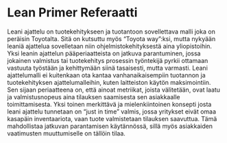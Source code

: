 # Lean Primer Referaatti

Leani ajattelu on tuotekehitykseen ja tuotantoon sovellettava malli joka on peräisin Toyotalta. Sitä on kutsuttu myös “Toyota way”:ksi, mutta nykyään leaniä ajattelua sovelletaan niin ohjelmistokehityksestä aina yliopistoihin. Yksi leanin ajattelun pääperiaatteista on jatkuva parantuminen, jossa jokainen valmistus tai tuotekehitys prosessin työntekijä pyrkii ottamaan vastuuta työstään ja kehittymään siinä tasaisesti, mutta varmasti. Leani ajattelumalli ei kuitenkaan ota kantaa vanhanaikaisempiin tuotannon ja tuotekehityksen ajattelumalleihin, kuten laitteiston käytön maksimointiin. Sen sijaan periaatteena on, että ainoat metriikat, joista välitetään, ovat laatu ja valmistusnopeus aina tilauksen saamisesta sen asiakkaalle toimittamisesta. Yksi toinen merkittävä ja mielenkiintoinen konsepti josta leani ajattelu tunnetaan on “just in time” valmis, jossa yritykset eivät omaa kasapäin inventaariota, vaan tuote valmistetaan tilauksen saavuttua. Tämä mahdollistaa jatkuvan parantamisen käytännössä, sillä myös asiakkaiden vaatimusten muuttumiselle on tällöin tilaa.
